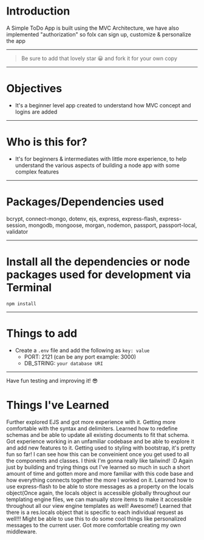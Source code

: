 # Introduction

A Simple ToDo App is built using the MVC Architecture, we have also implemented "authorization" so folx can sign up, customize & personalize the app 

---

> Be sure to add that lovely star 😀 and fork it for your own copy

---

# Objectives

- It's a beginner level app created to understand how MVC concept and logins are added

---

# Who is this for? 

- It's for beginners & intermediates with little more experience, to help understand the various aspects of building a node app with some complex features

---

# Packages/Dependencies used 

bcrypt, connect-mongo, dotenv, ejs, express, express-flash, express-session, mongodb, mongoose, morgan, nodemon, passport, passport-local, validator

---

# Install all the dependencies or node packages used for development via Terminal

`npm install` 

---

# Things to add

- Create a `.env` file and add the following as `key: value` 
  - PORT: 2121 (can be any port example: 3000) 
  - DB_STRING: `your database URI` 
 ---
 
 Have fun testing and improving it! 😎

# Things I've Learned
Further explored EJS and got more experience with it. Getting more comfortable with the syntax and delimiters. Learned how to redefine schemas and be able to update all existing documents to fit that schema. 
Got experience working in an unfamiliar codebase and be able to explore it and add new features to it.
Getting used to styling with bootstrap, it's pretty fun so far! I can see how this can be conveinient once you get used to all the components and classes. I think I'm gonna really like tailwind! :D 
Again just by building and trying things out I've learned so much in such a short amount of time and gotten more and more familiar with this code base and how everything connects together the more I worked on it.
Learned how to use express-flash to be able to store messages as a property on the locals object(Once again, the locals object is accessible globally throughout our templating engine files, we can manually store items to make it accessible throughout all our view engine templates as well! Awesome!)
Learned that there is a res.locals object that is specific to each individual request as well!!! Might be able to use this to do some cool things like personalized messages to the current user.
Got more comfortable creating my own middleware.

